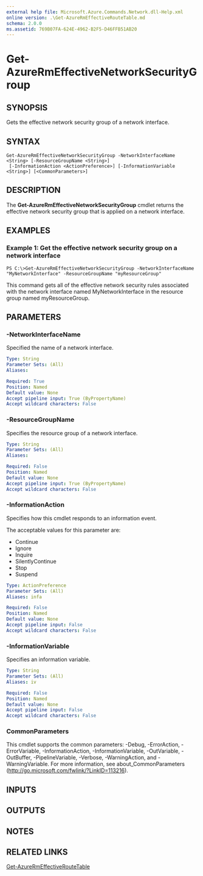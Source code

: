 ```yaml
---
external help file: Microsoft.Azure.Commands.Network.dll-Help.xml
online version: .\Get-AzureRmEffectiveRouteTable.md
schema: 2.0.0
ms.assetid: 769B07FA-624E-4962-B2F5-D46FFB51AB20
---
```


# Get-AzureRmEffectiveNetworkSecurityGroup

## SYNOPSIS
Gets the effective network security group of a network interface.

## SYNTAX

```
Get-AzureRmEffectiveNetworkSecurityGroup -NetworkInterfaceName <String> [-ResourceGroupName <String>]
 [-InformationAction <ActionPreference>] [-InformationVariable <String>] [<CommonParameters>]
```

## DESCRIPTION
The **Get-AzureRmEffectiveNetworkSecurityGroup** cmdlet returns the effective network security group that is applied on a network interface.

## EXAMPLES

### Example 1: Get the effective network security group on a network interface
```
PS C:\>Get-AzureRmEffectiveNetworkSecurityGroup -NetworkInterfaceName "MyNetworkInterface" -ResourceGroupName "myResourceGroup"
```

This command gets all of the effective network security rules associated with the network interface named MyNetworkInterface in the resource group named myResourceGroup.

## PARAMETERS

### -NetworkInterfaceName
Specified the name of a network interface.

```yaml
Type: String
Parameter Sets: (All)
Aliases: 

Required: True
Position: Named
Default value: None
Accept pipeline input: True (ByPropertyName)
Accept wildcard characters: False
```

### -ResourceGroupName
Specifies the resource group of a network interface.

```yaml
Type: String
Parameter Sets: (All)
Aliases: 

Required: False
Position: Named
Default value: None
Accept pipeline input: True (ByPropertyName)
Accept wildcard characters: False
```

### -InformationAction
Specifies how this cmdlet responds to an information event.

The acceptable values for this parameter are:

- Continue
- Ignore
- Inquire
- SilentlyContinue
- Stop
- Suspend

```yaml
Type: ActionPreference
Parameter Sets: (All)
Aliases: infa

Required: False
Position: Named
Default value: None
Accept pipeline input: False
Accept wildcard characters: False
```

### -InformationVariable
Specifies an information variable.

```yaml
Type: String
Parameter Sets: (All)
Aliases: iv

Required: False
Position: Named
Default value: None
Accept pipeline input: False
Accept wildcard characters: False
```

### CommonParameters
This cmdlet supports the common parameters: -Debug, -ErrorAction, -ErrorVariable, -InformationAction, -InformationVariable, -OutVariable, -OutBuffer, -PipelineVariable, -Verbose, -WarningAction, and -WarningVariable. For more information, see about_CommonParameters (http://go.microsoft.com/fwlink/?LinkID=113216).

## INPUTS

## OUTPUTS

## NOTES

## RELATED LINKS

[Get-AzureRmEffectiveRouteTable](./Get-AzureRmEffectiveRouteTable.md)


